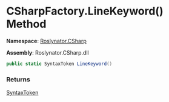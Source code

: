 # CSharpFactory\.LineKeyword\(\) Method

**Namespace**: [Roslynator.CSharp](../../README.md)

**Assembly**: Roslynator\.CSharp\.dll

```csharp
public static SyntaxToken LineKeyword()
```

### Returns

[SyntaxToken](https://docs.microsoft.com/en-us/dotnet/api/microsoft.codeanalysis.syntaxtoken)

